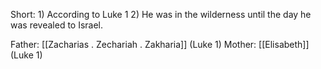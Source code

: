 Short:
	1) According to Luke 1
	2) He was in the wilderness until the day he was revealed to Israel.

Father: [[Zacharias . Zechariah . Zakharia]] (Luke 1)
Mother: [[Elisabeth]] (Luke 1)
